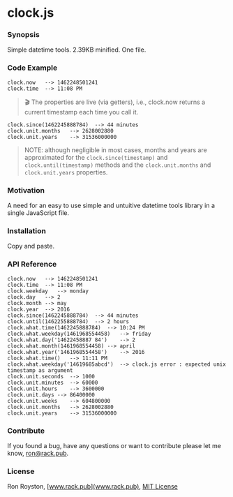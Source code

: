 # clock.js
### Synopsis

Simple datetime tools.  2.39KB minified.  One file.  

### Code Example
```
clock.now	-->	1462248501241
clock.time	-->	11:08 PM

```
> :clapper: The properties are live (via getters), i.e., clock.now returns a current timestamp each time you call it.
```
clock.since(1462245888784)	-->	44 minutes
clock.unit.months	-->	2628002880
clock.unit.years	-->	31536000000
```
> NOTE: although negligible in most cases, months and years are approximated for the `clock.since(timestamp)` and `clock.until(timestamp)` methods and the `clock.unit.months` and `clock.unit.years` properties.


### Motivation

A need for an easy to use simple and untuitive datetime tools library in a single JavaScript file.

### Installation

Copy and paste.

### API Reference

```
clock.now	-->	1462248501241
clock.time	-->	11:08 PM
clock.weekday	-->	monday
clock.day	-->	2
clock.month	-->	may
clock.year	-->	2016
clock.since(1462245888784)	-->	44 minutes
clock.until(1462255888784)	-->	2 hours
clock.what.time(1462245888784)	-->	10:24 PM
clock.what.weekday(1461968554458)	-->	friday
clock.what.day('14622458887 84')	-->	2
clock.what.month(1461968554458)	-->	april
clock.what.year('1461968554458')	-->	2016
clock.what.time()	-->	11:11 PM
clock.what.weekday('14619685abcd')	-->	clock.js error : expected unix timestamp as argument
clock.unit.seconds	-->	1000
clock.unit.minutes	-->	60000
clock.unit.hours	-->	3600000
clock.unit.days	-->	86400000
clock.unit.weeks	-->	604800000
clock.unit.months	-->	2628002880
clock.unit.years	-->	31536000000
```

### Contribute

If you found a bug, have any questions or want to contribute please let me know, [ron@rack.pub](mailto:ron@rack.pub).

### License

Ron Royston, [www.rack.pub](www.rack.pub), [MIT License](https://en.wikipedia.org/wiki/MIT_License)